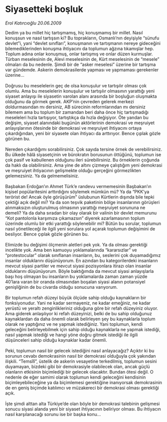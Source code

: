 # Siyasetteki boşluk

*Erol Katırcıoğlu 20.06.2009*

<div class="taraf_structure_2col_1zq">
<div class="margen_n">



 <p>Dedim ya bu millet hiç tartışmamış, hiç konuşmamış bir millet. Nasıl konuşsun ve nasıl tartışsın ki? Bu toprakların, Osmanlı’nın deyişiyle “sünufu devlet”i, yani “devlet sınıfları”, konuşmanın ve tartışmanın nereye gideceğini bilemediklerinden konuşma ihtiyacını da toplumun ağzına tıkamışlar hep. Toplum adına onlar konuşmuş, onlar tartışmış ve onlar düzen kurmuşlar. Türban meselesinin de, Alevi meselesinin de, Kürt meselesinin de “mesele” olmaları da bu nedenle. Şimdi bir de “asker meselesi” üzerine bir tartışma var gündemde. Askerin demokrasilerde yapması ve yapmaması gerekenler üzerine... <br/><br/>Doğrusu bu meselelerin geç de olsa konuşulur ve tartışılır olması çok olumlu. Ama bu meselelerin konuşulur ve tartışılır olmasının yarattığı yeni siyaset anlayışı ile siyasetin varolan alanı arasında bir boşluğun oluşmakta olduğunu da görmek gerek. AKP’nin çevreden gelerek merkezi doldurmasından mı dersiniz, AB sürecinin reformlarından mı dersiniz bilemem ama bu toplum bir zamandan beri daha önce hiç tartışmadığı meseleleri hızla tartışıyor, tartıştıkça da hızla değişiyor. Öte yandan bu değişim, siyaset alanındaki bugünün aktörlerinin demokrasi ve meşruiyet anlayışlarının ötesinde bir demokrasi ve meşruiyet ihtiyacını ortaya çıkardığından, yeni bir siyasete olan ihtiyacı da arttırıyor. Bence çıplak gözle görünen bu. <br/><br/>Nereden çıkardığımı sorabilirsiniz. Çok sayıda tersine örnek de verebilirsiniz. Bu ülkede hâlâ siyasetçinin ve bürokratın borusunun öttüğünü, toplumun ise çok pasif ve kabullenen olduğunu ileri sürebilirsiniz. Bu örneklerin çoğunda da haklı da olabilirsiniz. Ama yine de altını çizmeye çalıştığım yeni demokrasi ve meşruiyet ihtiyacının gelişmekte olduğu gerçeğini görmezlikten gelemezsiniz. Ya da gelmemelisiniz. <br/><br/>Başbakan Erdoğan’ın Ahmet Türk’e randevu vermemesinin Başbakan’ın kişisel popülaritesini arttırdığını söylemek mümkün mü? Ya da “PKK’ya terörist de! Ancak öyle görüşürüm” üslubunun Kürtlerin dışında bile tepki çektiği açık değil mi? Ya da son teşvik paketinin bölge insanlarının görüşleri alınmaksızın oluşturulmuş olmasının yarattığı meşruiyet sorununa ne demeli? Ya da daha sıradan bir olay olarak bir valinin bir devlet memurunu “Kot pantolonla karşımıza çıkamazsın” diyerek azarlamasının toplum üzerinde olumlu bir etki yarattığı söylenebilir mi? Bütün bu sorular, toplumun nasıl yönetileceği ile ilgili yeni sorulara yol açarak toplumun değişimini de besliyor. Bence çıplak gözle görünen bu. <br/><br/>Elimizde bu değişimi ölçmenin aletleri pek yok. Ya da olması gerektiği incelikte yok. Ama ben kamuoyu yoklamalarında “kararsızlar” ve “protestocular” olarak sınıflanan insanların, bu, seslerini çok duyamadığımız insanlar olduklarını düşünüyorum. En azından bu kategorilerdeki insanların mevcut siyasi partiler ve mevcut siyasi pozisyonlara itirazı olan insanlar olduklarını düşünüyorum. Böyle baktığımda da mevcut siyasi anlayışlarla başı hoş olmayan bu insanların bu yoklamalarda zaman zaman yüzde 40’lara varan bir oranda olmasından boşalan siyasi alanın potansiyel genişliğinin de bu civarda olduğu sonucuna varıyorum. <br/><br/>Bir toplumun refah düzeyi büyük ölçüde sahip olduğu kaynakların bir fonksiyonudur. Yani ne kadar sermayeniz, ne kadar emeğiniz, ne kadar yerüstü ve yeraltı zenginlikleriniz olduğuna göre bir refah düzeyiniz oluyor. Ama giderek anlaşılıyor ki refah düzeyinizi, belki de bu sahip olduğunuz kaynaklardan da daha önemli olarak belirleyen şey bu kaynaklarla toplum olarak ne yaptığınız ve ne yapmak istediğiniz. Yani toplumun, kendi geleceğini belirleyebilmek için sahip olduğu kaynaklarla ne yapmak istediği, nasıl yapmak istediği ve hangi yöne doğru gitmek istediği ile ilgili düşünceleri sahip olduğu kaynaklar kadar önemli. <br/><br/>Peki, toplumun nasıl bir gelecek istediğini nasıl anlayacağız? Açıktır ki bu sorunun cevabı demokrasinin nasıl bir demokrasi olduğuyla çok yakından ilişkili. “Temsîlî”, üstelik de askerin vesayetine terkedilmiş, toplumun sesini duyamayan, bizdeki gibi bir demokrasiyle olabilecek olan, ancak güçlü olanların etkisinin biçimlediği bir gelecek olacaktır. Bundan ötesi değil. O nedenle de eğer samimi olarak toplumun kendi geleceğini kendisinin biçimleyebileceğine ya da biçimlemesi gerektiğine inanıyorsak demokrasinin de en geniş biçimde katılımcı ve müzakereci bir demokrasi olması gerektiği açık. <br/><br/>İşte şimdi alttan alta Türkiye’de olan böyle bir demokrasi talebinin gelişmesi sonucu siyasi alanda yeni bir siyaset ihtiyacının beliriyor olması. Bu ihtiyacın nasıl karşılanacağı sorunu ise bir başka konu...</p>
<br/>
<br/>
<br/>



<br/>


<div id="taraf_not">
</div>

</div>


</div>
